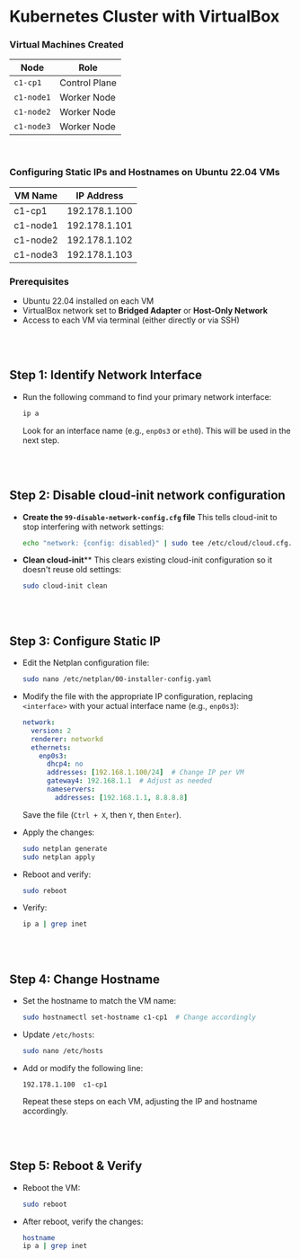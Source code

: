 # Kubernetes Cluster with VirtualBox

### Virtual Machines Created

| Node | Role |
|------|------|
| `c1-cp1` | Control Plane |
| `c1-node1` | Worker Node |
| `c1-node2` | Worker Node |
| `c1-node3` | Worker Node |

<br>

### Configuring Static IPs and Hostnames on Ubuntu 22.04 VMs

| VM Name   | IP Address       |
|-----------|-----------------|
| c1-cp1    | 192.178.1.100   |
| c1-node1  | 192.178.1.101   |
| c1-node2  | 192.178.1.102   |
| c1-node3  | 192.178.1.103   |

### Prerequisites
- Ubuntu 22.04 installed on each VM
- VirtualBox network set to **Bridged Adapter** or **Host-Only Network**
- Access to each VM via terminal (either directly or via SSH)

<br><br>

## Step 1: Identify Network Interface
- Run the following command to find your primary network interface:
  ```bash
  ip a
  ```
  Look for an interface name (e.g., `enp0s3` or `eth0`). This will be used in the next step.

<br><br>

## Step 2: Disable cloud-init network configuration
- **Create the `99-disable-network-config.cfg` file**
  This tells cloud-init to stop interfering with network settings:

  ```bash
  echo "network: {config: disabled}" | sudo tee /etc/cloud/cloud.cfg.d/99-disable-network-config.cfg
  ```
- **Clean cloud-init****
  This clears existing cloud-init configuration so it doesn't reuse old settings:

  ```bash
  sudo cloud-init clean
  ```

<br><br>

## Step 3: Configure Static IP
- Edit the Netplan configuration file:
  ```bash
  sudo nano /etc/netplan/00-installer-config.yaml
  ```
- Modify the file with the appropriate IP configuration, replacing `<interface>` with your actual interface name (e.g., `enp0s3`):
  
  ```yaml
  network:
    version: 2
    renderer: networkd
    ethernets:
      enp0s3:
        dhcp4: no
        addresses: [192.168.1.100/24]  # Change IP per VM
        gateway4: 192.168.1.1  # Adjust as needed
        nameservers:
          addresses: [192.168.1.1, 8.8.8.8]
  ```
  Save the file (`Ctrl + X`, then `Y`, then `Enter`).

- Apply the changes:
  ```bash
  sudo netplan generate
  sudo netplan apply
  ```

- Reboot and verify:
  ```bash
  sudo reboot
  ```

- Verify:
  ```bash
  ip a | grep inet
  ```

<br><br>

## Step 4: Change Hostname
- Set the hostname to match the VM name:
  ```bash
  sudo hostnamectl set-hostname c1-cp1  # Change accordingly
  ```
- Update `/etc/hosts`:
  ```bash
  sudo nano /etc/hosts
  ```
- Add or modify the following line:
  ```
  192.178.1.100  c1-cp1
  ```
  Repeat these steps on each VM, adjusting the IP and hostname accordingly.

<br><br>

## Step 5: Reboot & Verify
- Reboot the VM:
  ```bash
  sudo reboot
  ```
- After reboot, verify the changes:
  ```bash
  hostname
  ip a | grep inet
  ```
